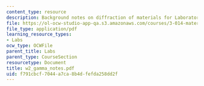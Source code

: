 ```yaml
---
content_type: resource
description: Background notes on diffraction of materials for Laboratory 2.
file: https://ol-ocw-studio-app-qa.s3.amazonaws.com/courses/3-014-materials-laboratory-fall-2006/f791cbcf7044a7ca8b4dfefda258dd2f_w2_gamma_notes.pdf
file_type: application/pdf
learning_resource_types:
- Labs
ocw_type: OCWFile
parent_title: Labs
parent_type: CourseSection
resourcetype: Document
title: w2_gamma_notes.pdf
uid: f791cbcf-7044-a7ca-8b4d-fefda258dd2f
---
```

